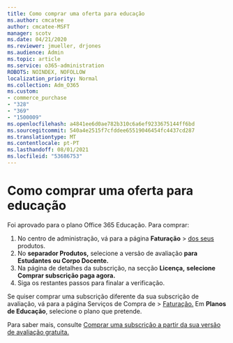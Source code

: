 ```yaml
---
title: Como comprar uma oferta para educação
ms.author: cmcatee
author: cmcatee-MSFT
manager: scotv
ms.date: 04/21/2020
ms.reviewer: jmueller, drjones
ms.audience: Admin
ms.topic: article
ms.service: o365-administration
ROBOTS: NOINDEX, NOFOLLOW
localization_priority: Normal
ms.collection: Adm_O365
ms.custom:
- commerce_purchase
- "328"
- "369"
- "1500009"
ms.openlocfilehash: a4841ee6d0ae782b310c6a6ef9233675144ff6bd
ms.sourcegitcommit: 540a4e2515f7cfddee65519046454fc4437cd287
ms.translationtype: MT
ms.contentlocale: pt-PT
ms.lasthandoff: 08/01/2021
ms.locfileid: "53686753"
---
```

# <a name="how-to-purchase-an-education-offer"></a>Como comprar uma oferta para educação

Foi aprovado para o plano Office 365 Educação. Para comprar:
  
1. No centro de administração, vá para a página **Faturação** \> [dos seus](https://go.microsoft.com/fwlink/p/?linkid=842054) produtos.
2. No **separador Produtos,** selecione a versão de avaliação **para Estudantes ou Corpo Docente.**
3. Na página de detalhes da subscrição, na secção **Licença,** **selecione Comprar subscrição paga agora.**
4. Siga os restantes passos para finalar a verificação.

Se quiser comprar uma subscrição diferente da sua subscrição  de avaliação, vá para a página Serviços de Compra de \> [Faturação.](https://go.microsoft.com/fwlink/p/?linkid=868433) Em **Planos de Educação**, selecione o plano que pretende.

Para saber mais, consulte [Comprar uma subscrição a partir da sua versão de avaliação gratuita.](/microsoft-365/commerce/try-or-buy-microsoft-365#buy-a-subscription-from-your-free-trial)